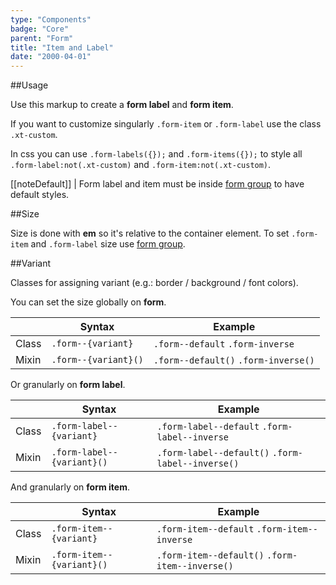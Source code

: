 ```yaml
---
type: "Components"
badge: "Core"
parent: "Form"
title: "Item and Label"
date: "2000-04-01"
---
```


##Usage

Use this markup to create a **form label** and **form item**.

<script type="text/plain" class="language-markup">
  <form>
    <label class="form-label">
      <!-- content -->
    </label>
    <input type="text" class="form-item">
  </form>
</script>

<demo>
  <demovanilla src="vanilla/components/form/item-label" name="item and label">
  </demovanilla>
</demo>

If you want to customize singularly `.form-item` or `.form-label` use the class `.xt-custom`.

In css you can use `.form-labels({});` and `.form-items({});` to style all `.form-label:not(.xt-custom)` and `.form-item:not(.xt-custom)`.

[[noteDefault]]
| Form label and item must be inside [form group](/components/form/group) to have default styles.

##Size

Size is done with **em** so it's relative to the container element. To set `.form-item` and `.form-label` size use [form group](/components/form/group#size).

##Variant

Classes for assigning variant (e.g.: border / background / font colors).

You can set the size globally on **form**.

<div class="table--scroll">

|                         | Syntax                                    | Example                       |
| ----------------------- | ----------------------------------------- | ----------------------------- |
| Class                   | `.form--{variant}`                        | `.form--default` `.form-inverse` |
| Mixin                   | `.form--{variant}()`                      | `.form--default()` `.form-inverse()` |

</div>

Or granularly on **form label**.

<div class="table--scroll">

|                         | Syntax                                    | Example                       |
| ----------------------- | ----------------------------------------- | ----------------------------- |
| Class                   | `.form-label--{variant}`                  | `.form-label--default` `.form-label--inverse` |
| Mixin                   | `.form-label--{variant}()`                | `.form-label--default()` `.form-label--inverse()` |

</div>

And granularly on **form item**.

<div class="table--scroll">

|                         | Syntax                                    | Example                       |
| ----------------------- | ----------------------------------------- | ----------------------------- |
| Class                   | `.form-item--{variant}`                  | `.form-item--default` `.form-item--inverse` |
| Mixin                   | `.form-item--{variant}()`                | `.form-item--default()` `.form-item--inverse()` |

</div>

<demo>
  <demovanilla src="vanilla/components/form/variant-default">
  </demovanilla>
  <demovanilla src="vanilla/components/form/variant-inverse">
  </demovanilla>
</demo>
